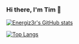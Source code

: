### Hi there, I'm Tim 👋

[![Energiz3r's GitHub stats](https://github-readme-stats.vercel.app/api?username=energiz3r&theme=radical&show_icons=true)](https://github.com/anuraghazra/github-readme-stats)

[![Top Langs](https://github-readme-stats.vercel.app/api/top-langs/?username=energiz3r&theme=radical&show_icons=true&layout=pie)](https://github.com/anuraghazra/github-readme-stats)

<!--
**Energiz3r/Energiz3r** is a ✨ _special_ ✨ repository because its `README.md` (this file) appears on your GitHub profile.

Here are some ideas to get you started:

- 🔭 I’m currently working on ...
- 🌱 I’m currently learning ...
- 👯 I’m looking to collaborate on ...
- 🤔 I’m looking for help with ...
- 💬 Ask me about ...
- 📫 How to reach me: ...
- 😄 Pronouns: ...
- ⚡ Fun fact: ...
-->
